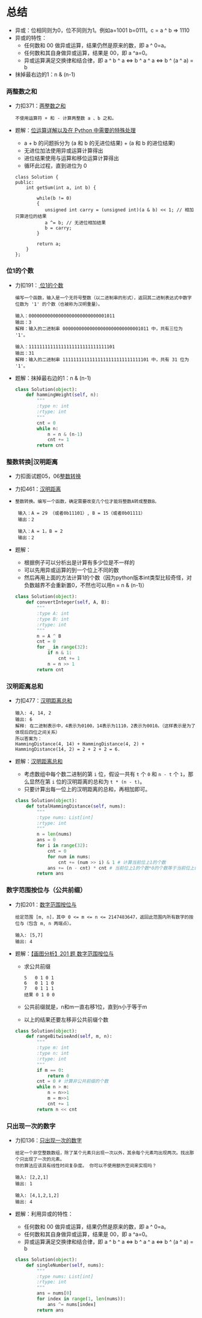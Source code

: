# 总结

+ 异或：位相同则为0，位不同则为1。例如a=1001 b=0111。c = a ^ b => 1110
+ 异或的特性：
  + 任何数和 00 做异或运算，结果仍然是原来的数，即 a ^ 0=a。
  + 任何数和其自身做异或运算，结果是 00，即 a ^a=0。
  + 异或运算满足交换律和结合律，即 a ^ b ^ a  <=> b ^ a ^ a <=> b ^ (a ^ a) = b
+ 抹掉最右边的1：n & (n-1)





### 两整数之和

+ 力扣371：[两整数之和](https://leetcode-cn.com/problems/sum-of-two-integers/)

  ```
  不使用运算符 + 和 - 计算两整数 a 、b 之和。
  ```

+ 题解：[位运算详解以及在 Python 中需要的特殊处理](https://leetcode-cn.com/problems/sum-of-two-integers/solution/wei-yun-suan-xiang-jie-yi-ji-zai-python-zhong-xu-y/)

  + a + b 的问题拆分为 (a 和 b 的无进位结果) + (a 和 b 的进位结果)
  + 无进位加法使用异或运算计算得出
  + 进位结果使用与运算和移位运算计算得出
  + 循环此过程，直到进位为 0

  ```
  class Solution {
  public:
      int getSum(int a, int b) {
  
          while(b != 0)
          {
             unsigned int carry = (unsigned int)(a & b) << 1; // 相加只算进位的结果
             a ^= b; // 无进位相加结果
             b = carry;
          }
  
          return a;
      }
  };
  ```

### 位1的个数

+ 力扣191：[ 位1的个数](https://leetcode-cn.com/problems/number-of-1-bits/)

  ```
  编写一个函数，输入是一个无符号整数（以二进制串的形式），返回其二进制表达式中数字位数为 '1' 的个数（也被称为汉明重量）。
  
  输入：00000000000000000000000000001011
  输出：3
  解释：输入的二进制串 00000000000000000000000000001011 中，共有三位为 '1'。
  
  输入：11111111111111111111111111111101
  输出：31
  解释：输入的二进制串 11111111111111111111111111111101 中，共有 31 位为 '1'。
  ```

+ 题解：抹掉最右边的1：n & (n-1)

  ```python
  class Solution(object):
      def hammingWeight(self, n):
          """
          :type n: int
          :rtype: int
          """
          cnt = 0
          while n:
              n = n & (n-1)
              cnt += 1
          return cnt
  ```

### 整数转换|汉明距离

+ 力扣面试题05，06[整数转换](https://leetcode-cn.com/problems/convert-integer-lcci/)

+ 力扣461：[汉明距离](https://leetcode-cn.com/problems/hamming-distance/)

+ ```
  整数转换。编写一个函数，确定需要改变几个位才能将整数A转成整数B。
  
   输入：A = 29 （或者0b11101）, B = 15（或者0b01111）
   输出：2
   
   输入：A = 1，B = 2
   输出：2
  ```

+ 题解：

  + 根据例子可以分析出是计算有多少位是不一样的
  + 可以先用异或运算的到一个位上不同的数
  + 然后再用上面的方法计算1的个数（因为python版本int类型比较奇怪，对负数越界不会重新置0，不然也可以用n = n & (n-1)）

  ```python
  class Solution(object):
      def convertInteger(self, A, B):
          """
          :type A: int
          :type B: int
          :rtype: int
          """
          n = A ^ B
          cnt = 0
          for _ in range(32):
              if n & 1:
                  cnt += 1
              n = n >> 1
          return cnt
  ```

### 汉明距离总和

+ 力扣477：[汉明距离总和](https://leetcode-cn.com/problems/total-hamming-distance/)

  ```
  输入: 4, 14, 2
  输出: 6
  解释: 在二进制表示中，4表示为0100，14表示为1110，2表示为0010。（这样表示是为了体现后四位之间关系）
  所以答案为：
  HammingDistance(4, 14) + HammingDistance(4, 2) + HammingDistance(14, 2) = 2 + 2 + 2 = 6.
  ```

+ 题解：[汉明距离总和](https://leetcode-cn.com/problems/total-hamming-distance/solution/yi-ming-ju-chi-zong-he-by-leetcode/)

  + 考虑数组中每个数二进制的第 `i` 位，假设一共有 `t` 个 `0` 和 `n - t` 个 `1`，那么显然在第 `i` 位的汉明距离的总和为 `t * (n - t)`。
  + 只要计算出每一位上的汉明距离的总和，再相加即可。

  ```python
  class Solution(object):
      def totalHammingDistance(self, nums):
          """
          :type nums: List[int]
          :rtype: int
          """
          n = len(nums)
          ans = 0
          for i in range(32):
              cnt = 0
              for num in nums:
                  cnt += (num >> i) & 1 # 计算当前位上1的个数
              ans += (n - cnt) * cnt # 当前位上1的个数*0的个数等于当前位上的汉明距离
          return ans
  ```

### 数字范围按位与（公共前缀）

+ 力扣201：[数字范围按位与](https://leetcode-cn.com/problems/bitwise-and-of-numbers-range/)

  ```
  给定范围 [m, n]，其中 0 <= m <= n <= 2147483647，返回此范围内所有数字的按位与（包含 m, n 两端点）。
  
  输入: [5,7]
  输出: 4
  ```

+ 题解：[【画图分析】201 题 数字范围按位与](https://leetcode-cn.com/problems/bitwise-and-of-numbers-range/solution/hua-tu-fen-xi-201-ti-shu-zi-fan-wei-an-w-vzfb/)

  + 求公共前缀

    ```
    5   0 1 0 1
    6   0 1 1 0
    7   0 1 1 1
    结果 0 1 0 0
    ```

  + 公共前缀就是，n和m一直右移1位，直到n小于等于m

  + 以上的结果还要左移非公共前缀个数

  ```python
  class Solution(object):
      def rangeBitwiseAnd(self, m, n):
          """
          :type m: int
          :type n: int
          :rtype: int
          """
          if m == 0:
              return 0
          cnt = 0 # 计算非公共前缀的个数
          while n > m:
              n = n>>1
              m = m>>1
              cnt += 1
          return n << cnt
  ```

  





### 只出现一次的数字

+ 力扣136：[只出现一次的数字](https://leetcode-cn.com/problems/single-number/)

  ```
  给定一个非空整数数组，除了某个元素只出现一次以外，其余每个元素均出现两次。找出那个只出现了一次的元素。
  你的算法应该具有线性时间复杂度。 你可以不使用额外空间来实现吗？
  
  输入: [2,2,1]
  输出: 1
  
  输入: [4,1,2,1,2]
  输出: 4
  ```

+ 题解：利用异或的特性：

  + 任何数和 00 做异或运算，结果仍然是原来的数，即 a ^ 0=a。
  + 任何数和其自身做异或运算，结果是 00，即 a ^a=0。
  + 异或运算满足交换律和结合律，即 a ^ b ^ a  <=> b ^ a ^ a <=> b ^ (a ^ a) = b

  ```python
  class Solution(object):
      def singleNumber(self, nums):
          """
          :type nums: List[int]
          :rtype: int
          """
          ans = nums[0]
          for index in range(1, len(nums)):
              ans ^= nums[index]
          return ans
  ```

  